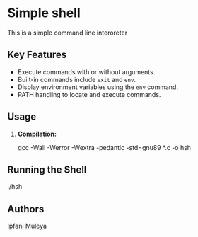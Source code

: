 # Simple shell

 This is a simple command line interoreter

## Key Features

- Execute commands with or without arguments.
- Built-in commands include `exit` and `env`.
- Display environment variables using the `env` command.
- PATH handling to locate and execute commands.

## Usage

1. **Compilation:**

   gcc -Wall -Werror -Wextra -pedantic -std=gnu89 *.c -o hsh

## Running the Shell

   ./hsh

## Authors

[Ipfani Muleya](https://github.com/IpfaniMuleya/)
